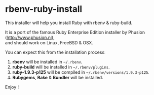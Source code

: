 # rbenv-ruby-install

This installer will help you install Ruby with rbenv & ruby-build.

It is a port of the famous Ruby Enterprise Edition installer by Phusion (<http://www.phusion.nl>),  
and should work on Linux, FreeBSD & OSX.

You can expect this from the installation process:

1. **rbenv** will be installed in `~/.rbenv`.
2. **ruby-build** will be installed in `~/.rbenv/plugins`.
3. **ruby-1.9.3-p125** will be compiled in `~/.rbenv/versions/1.9.3-p125`.
4. **Rubygems**, **Rake** & **Bundler** will be installed.

Enjoy !
